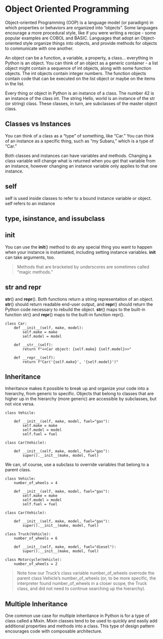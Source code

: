 # Object Oriented Programming

Object-oriented Programming (OOP) is a language model (or paradigm) in which properties or behaviors are organized into “objects”. Some languages encourage a more procedural style, like if you were writing a recipe - some popular examples are COBOL and BASIC. Languages that adopt an Object-oriented style organize things into objects, and provide methods for objects to communicate with one another.

An object can be a function, a variable, a property, a class… everything in Python is an object. You can think of an object as a generic container - a list object might contain a sequence of int objects, along with some function objects. The int objects contain integer numbers. The function objects contain code that can be executed on the list object or maybe on the items in the list.

Every thing or object in Python is an instance of a class. The number 42 is an instance of the class int. The string Hello, world is an instance of the str (or string) class. These classes, in turn, are subclasses of the master object class.

## Classes vs Instances

You can think of a class as a “type” of something, like “Car.” You can think of an instance as a specific thing, such as “my Subaru,” which is a type of “Car.”

Both classes and instances can have variables and methods. Changing a class variable will change what is returned when you get that variable from an instance, however changing an instance variable only applies to that one instance.

## self

self is used inside classes to refer to a bound instance variable or object.
self refers to an instance

## type, isinstance, and issubclass

## __init__

You can use the __init__() method to do any special thing you want to happen when your instance is instantiated, including setting instance variables. __init__ can take arguments, too.

> Methods that are bracketed by underscores are sometimes called “magic methods.”

## __str__ and __repr__

__str__() and __repr__(). Both functions return a string representation of an object. __str__() should return readable end-user output, and __repr__() should return the Python code necessary to rebuild the object. __str__() maps to the built-in function str() and __repr__() maps to the built-in function repr().

```
class Car:
    def __init__(self, make, model):
        self.make = make
        self.model = model

    def __str__(self):
        return f"<<Car object: {self.make} {self.model}>>"

    def __repr__(self):
        return f"Car('{self.make}', '{self.model}')"
```

## Inheritance

Inheritance makes it possible to break up and organize your code into a hierarchy, from generic to specific. Objects that belong to classes that are higher up in the hierarchy (more generic) are accessible by subclasses, but not vice versa.

```
class Vehicle:

    def __init__(self, make, model, fuel="gas"):
        self.make = make
        self.model = model
        self.fuel = fuel

class Car(Vehicle):

    def __init__(self, make, model, fuel="gas"):
        super().__init__(make, model, fuel)
```

We can, of course, use a subclass to override variables that belong to a parent class. 

```
class Vehicle:
    number_of_wheels = 4

    def __init__(self, make, model, fuel="gas"):
        self.make = make
        self.model = model
        self.fuel = fuel

class Car(Vehicle):

    def __init__(self, make, model, fuel="gas"):
        super().__init__(make, model, fuel)

class Truck(Vehicle):
    number_of_wheels = 6

    def __init__(self, make, model, fuel="diesel"):
        super().__init__(make, model, fuel)

class Motorcycle(Vehicle):
    number_of_wheels = 2
```

> Note how our Truck’s class variable number_of_wheels overrode the parent class Vehicle’s number_of_wheels (or, to be more specific, the interpreter found number_of_wheels in a closer scope, the Truck class, and did not need to continue searching up the hierarchy).

## Multiple Inheritance

One common use case for multiple inheritance in Python is for a type of class called a Mixin. 
Mixin classes tend to be used to quickly and easily add additional properties and methods into a class. This type of design pattern encourages code with composable architecture.